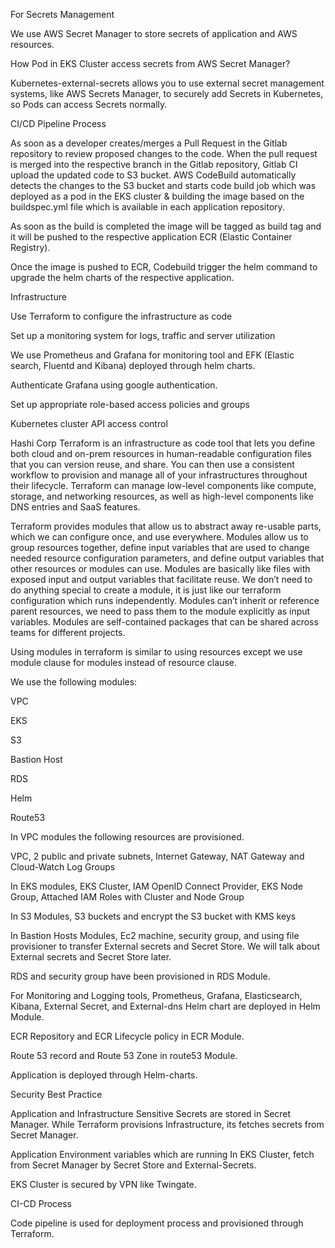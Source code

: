 For Secrets Management 

We use AWS Secret Manager to store secrets of application and AWS resources.  

How Pod in EKS Cluster access secrets from AWS Secret Manager? 

Kubernetes-external-secrets allows you to use external secret management systems, like AWS Secrets Manager, to securely add Secrets in Kubernetes, so Pods can access Secrets normally. 

CI/CD Pipeline Process 

As soon as a developer creates/merges a Pull Request in the Gitlab repository to review proposed changes to the code. When the pull request is merged into the respective branch in the Gitlab repository, Gitlab CI upload the updated code to S3 bucket. AWS CodeBuild automatically detects the changes to the S3 bucket and starts code build job which was deployed as a pod in the EKS cluster & building the image based on the buildspec.yml file which is available in each application repository. 

As soon as the build is completed the image will be tagged as build tag and it will be pushed to the respective application ECR (Elastic Container Registry). 

Once the image is pushed to ECR, Codebuild trigger the helm command to upgrade the helm charts of the respective application.  

Infrastructure  

Use Terraform to configure the infrastructure as code 

Set up a monitoring system for logs, traffic and server utilization 

We use Prometheus and Grafana for monitoring tool and EFK (Elastic search, Fluentd and Kibana) deployed through helm charts. 

Authenticate Grafana using google authentication. 

Set up appropriate role-based access policies and groups 

Kubernetes cluster API access control 

Hashi Corp Terraform is an infrastructure as code tool that lets you define both cloud and on-prem resources in human-readable configuration files that you can version reuse, and share. You can then use a consistent workflow to provision and manage all of your infrastructures throughout their lifecycle. Terraform can manage low-level components like compute, storage, and networking resources, as well as high-level components like DNS entries and SaaS features. 

Terraform provides modules that allow us to abstract away re-usable parts, which we can configure once, and use everywhere. Modules allow us to group resources together, define input variables that are used to change needed resource configuration parameters, and define output variables that other resources or modules can use. Modules are basically like files with exposed input and output variables that facilitate reuse. We don’t need to do anything special to create a module, it is just like our terraform configuration which runs independently. Modules can’t inherit or reference parent resources, we need to pass them to the module explicitly as input variables. Modules are self-contained packages that can be shared across teams for different projects. 

Using modules in terraform is similar to using resources except we use module clause for modules instead of resource clause. 

We use the following modules: 

VPC 

EKS 

S3 

Bastion Host 

RDS 

Helm 

Route53 

 

 

 

 

In VPC modules the following resources are provisioned. 

VPC, 2 public and private subnets, Internet Gateway, NAT Gateway and Cloud-Watch Log Groups 

In EKS modules, EKS Cluster, IAM OpenID Connect Provider, EKS Node Group, Attached IAM Roles with Cluster and Node Group 

In S3 Modules, S3 buckets and encrypt the S3 bucket with KMS keys 

In Bastion Hosts Modules, Ec2 machine, security group, and using file provisioner to transfer External secrets and Secret Store. We will talk about External secrets and Secret Store later. 

RDS and security group have been provisioned in RDS Module. 

For Monitoring and Logging tools, Prometheus, Grafana, Elasticsearch, Kibana, External Secret, and External-dns Helm chart are deployed in Helm Module. 

ECR Repository and ECR Lifecycle policy in ECR Module. 

Route 53 record and Route 53 Zone in route53 Module. 

Application is deployed through Helm-charts. 

 Security Best Practice 

 Application and Infrastructure Sensitive Secrets are stored in Secret Manager. While Terraform provisions Infrastructure, its fetches secrets from Secret Manager. 

Application Environment variables which are running In EKS Cluster, fetch from Secret Manager by Secret Store and External-Secrets. 

EKS Cluster is secured by VPN like Twingate.  

 

CI-CD Process 

Code pipeline is used for deployment process and provisioned through Terraform. 

 

 

 